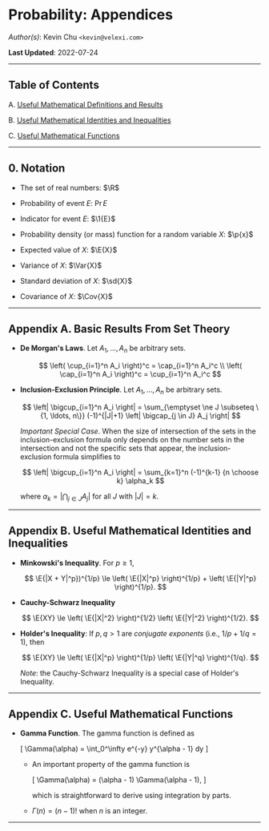 Probability: Appendices
=======================

*Author(s)*: Kevin Chu `<kevin@velexi.com>`

__Last Updated__: 2022-07-24

--------------------------------------------------------------------------------------------

Table of Contents
-----------------

A. [Useful Mathematical Definitions and Results][#A]

B. [Useful Mathematical Identities and Inequalities][#B]

C. [Useful Mathematical Functions][#C]

--------------------------------------------------------------------------------------------

## 0. Notation

* $\newcommand{\R}{\mathbb{R}}$
  The set of real numbers: $\R$

* $\newcommand{\Pr}[1]{{\mathbb{P}\left[{#1}\right]}}$
  Probability of event $E$: $\Pr{E}$

* $\newcommand{\1}[1]{{\mathbf{1}_{\left\{{#1}\right\}}}}$
  Indicator for event $E$: $\1{E}$

* $\newcommand{\p}[1]{{p\left({#1}\right)}}$
  Probability density (or mass) function for a random variable $X$: $\p{x}$

* $\newcommand{\E}[1]{{\mathbb{E}\left[{#1}\right]}}$
  Expected value of $X$: $\E{X}$

* $\newcommand{\Var}[1]{{\operatorname{Var}}{\left(#1\right)}}$
  Variance of $X$: $\Var{X}$

* $\newcommand{\sd}[1]{\sigma{\left(#1\right)}}$
  Standard deviation of $X$: $\sd{X}$

* $\newcommand{\Cov}[1]{{\operatorname{Cov}}{\left(#1\right)}}$
  Covariance of $X$: $\Cov{X}$

--------------------------------------------------------------------------------------------

## Appendix A. Basic Results From Set Theory

* __De Morgan's Laws__. Let $A_1, \ldots, A_n$ be arbitrary sets.

  $$
  \left( \cup_{i=1}^n A_i \right)^c = \cap_{i=1}^n A_i^c \\
  \left( \cap_{i=1}^n A_i \right)^c = \cup_{i=1}^n A_i^c
  $$

* __Inclusion-Exclusion Principle__. Let $A_1, \ldots, A_n$ be arbitrary sets.

  $$
  \left| \bigcup_{i=1}^n A_i \right|
  = \sum_{\emptyset \ne J \subseteq \{1, \ldots, n\}}
    (-1)^{|J|+1} \left| \bigcap_{j \in J} A_j \right|
  $$

  _Important Special Case_. When the size of intersection of the sets in the
  inclusion-exclusion formula only depends on the number sets in the intersection and not
  the specific sets that appear, the inclusion-exclusion formula simplifies to

  $$
  \left| \bigcup_{i=1}^n A_i \right|
  = \sum_{k=1}^n (-1)^{k-1} {n \choose k} \alpha_k
  $$

  where $\alpha_k = \left| \bigcap_{j \in J} A_j \right|$ for all $J$ with $|J| = k$.

--------------------------------------------------------------------------------------------

## Appendix B. Useful Mathematical Identities and Inequalities

* __Minkowski's Inequality__. For $p \ge 1$,

  $$
  \E{|X + Y|^p})^{1/p}
  \le \left( \E{|X|^p} \right)^{1/p} + \left( \E{|Y|^p} \right)^{1/p}.
  $$

* __Cauchy-Schwarz Inequality__

  $$
  \E{XY} \le \left( \E{|X|^2} \right)^{1/2} \left( \E{|Y|^2} \right)^{1/2}.
  $$

* __Holder's Inequality__: If $p, q > 1$ are _conjugate exponents_ (i.e.,
  $1/p + 1/q = 1$), then

  $$
  \E{XY} \le \left( \E{|X|^p} \right)^{1/p} \left( \E{|Y|^q} \right)^{1/q}.
  $$

  _Note_: the Cauchy-Schwarz Inequality is a special case of Holder's Inequality.

--------------------------------------------------------------------------------------------

## Appendix C. Useful Mathematical Functions

* __Gamma Function__. The gamma function is defined as

  \[
    \Gamma(\alpha) = \int_0^\infty e^{-y} y^{\alpha - 1} dy
  \]

  * An important property of the gamma function is

    \[
      \Gamma(\alpha) = (\alpha - 1) \Gamma(\alpha - 1),
    \]

    which is straightforward to derive using integration by parts.

  * $\Gamma(n) = (n-1)!$ when $n$ is an integer.

--------------------------------------------------------------------------------------------

[----------------------------------- INTERNAL LINKS -----------------------------------]: #

[#A]: #appendix-a-basic-results-from-set-theory

[#B]: #appendix-b-useful-mathematical-identities-and-inequalities

[#C]: #appendix-c-useful-mathematical-functions

[----------------------------------- EXTERNAL LINKS -----------------------------------]: #
